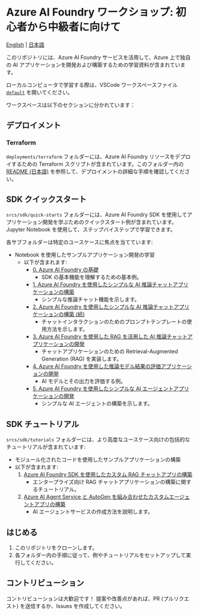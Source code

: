 # Azure AI Foundry ワークショップ: 初心者から中級者に向けて

[English](./README.md) | [日本語](./README.ja.md)

このリポジトリには、Azure AI Foundry サービスを活用して、Azure 上で独自の AI アプリケーションを開発および構築するための学習資料が含まれています。

ローカルコンピュータで学習する際は、VSCode ワークスペースファイル [`default`](./default.code-workspace) を開いてください。

ワークスペースは以下のセクションに分かれています：

## デプロイメント

### Terraform

`deployments/terraform` フォルダーには、Azure AI Foundry リソースをデプロイするための Terraform スクリプトが含まれています。このフォルダー内の [README (日本語)](./deployments/terraform/README.ja.md) を参照して、デプロイメントの詳細な手順を確認してください。

## SDK クイックスタート

`srcs/sdk/quick-starts` フォルダーには、Azure AI Foundry SDK を使用してアプリケーション開発を学ぶためのクイックスタート例が含まれています。Jupyter Notebook を使用して、ステップバイステップで学習できます。

各サブフォルダーは特定のユースケースに焦点を当てています:

- Notebook を使用したサンプルアプリケーション開発の学習
  - 以下が含まれます:
    - [0. Azure AI Foundry の基礎](./srcs/sdk/quick-starts/00_basics/)
      - SDK の基本機能を理解するための基本例。
    - [1. Azure AI Foundry を使用したシンプルな AI 推論チャットアプリケーションの構築](./srcs/sdk/quick-starts/01_simple_inference_chat/)
      - シンプルな推論チャット機能を示します。
    - [2. Azure AI Foundry を使用したシンプルな AI 推論チャットアプリケーションの構築 (続)](./srcs/sdk/quick-starts/02_simple_chat_with_prompt_template/)
      - チャットインタラクションのためのプロンプトテンプレートの使用方法を示します。
    - [3. Azure AI Foundry を使用した RAG を活用した AI 推論チャットアプリケーションの開発](./srcs/sdk/quick-starts/03_rag_chat/)
      - チャットアプリケーションのための Retrieval-Augmented Generation (RAG) を実装します。
    - [4. Azure AI Foundry を使用した推論モデル結果の評価アプリケーションの開発](./srcs/sdk/quick-starts/04_evaluation/)
      - AI モデルとその出力を評価する例。
    - [5. Azure AI Foundry を使用したシンプルな AI エージェントアプリケーションの開発](./srcs/sdk/quick-starts/05_simple_agent/)
      - シンプルな AI エージェントの構築を示します。

## SDK チュートリアル

`srcs/sdk/tutorials` フォルダーには、より高度なユースケース向けの包括的なチュートリアルが含まれています:

- モジュール化されたコードを使用したサンプルアプリケーションの構築
- 以下が含まれます:
  1. [Azure AI Foundry SDK を使用したカスタム RAG チャットアプリの構築](./srcs/sdk/tutorials/enterprise-rag-chat/)
     - エンタープライズ向け RAG チャットアプリケーションの構築に関するチュートリアル。
  1. [Azure AI Agent Service と AutoGen を組み合わせたカスタムエージェントアプリの構築](./srcs/sdk/tutorials/ai-agent-service/)
     - AI エージェントサービスの作成方法を説明します。

## はじめる

1. このリポジトリをクローンします。
1. 各フォルダー内の手順に従って、例やチュートリアルをセットアップして実行してください。

## コントリビューション

コントリビューションは大歓迎です！ 提案や改善点があれば、PR (プルリクエスト) を送信するか、Issues を作成してください。
